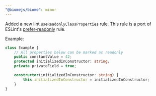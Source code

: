 ```yaml
---
"@biomejs/biome": minor
---
```


Added a new lint `useReadonlyClassProperties` rule.
This rule is a port of ESLint's [prefer-readonly](https://typescript-eslint.io/rules/prefer-readonly/) rule.

Example:

 ```ts
 class Example {
     // All properties below can be marked as readonly
     public constantValue = 42;
     protected initializedInConstructor: string;
     private privateField = true;

     constructor(initializedInConstructor: string) {
         this.initializedInConstructor = initializedInConstructor;
     }
 }
 ```
